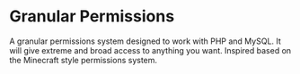 # Granular Permissions
A granular permissions system designed to work with PHP and MySQL. It will give extreme and broad access to anything you want. Inspired based on the Minecraft style permissions system.
